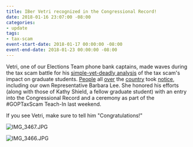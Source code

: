 ```yaml
---
title: IBer Vetri recognized in the Congressional Record!
date: 2018-01-16 23:07:00 -08:00
categories:
- update
tags:
- tax-scam
event-start-date: 2018-01-17 00:00:00 -08:00
event-end-date: 2018-01-23 00:00:00 -08:00
---
```


Vetri, one of our Elections Team phone bank captains, made waves during the tax scam battle for his [simple-yet-deadly analysis][analysis] of the tax scam's impact on graduate students. [People][1] all [over][2] the [country][3] took [notice][4], including our own Representative Barbara Lee. She honored his efforts (along with those of Kathy Shield, a fellow graduate student) with an entry into the Congressional Record and a ceremony as part of the #GOPTaxScam Teach-In last weekend.

If you see Vetri, make sure to tell him "Congratulations!"

![IMG_3467.JPG](/uploads/IMG_3467.JPG)

![IMG_3466.JPG](/uploads/IMG_3466.JPG)


[analysis]: https://drive.google.com/file/d/10dIZsw1aj9Ls_fi7lTXQvXi7ngOI0Cv-/view
[1]: https://www.nytimes.com/2017/11/29/us/california-today-graduate-students-fear-tax-increase.html
[2]: http://www.newsindiatimes.com/berkeley-student-vetri-velan-builds-online-calculator-to-decode-republican-tax-plan
[3]: https://www.chronicle.com/article/How-the-GOP-Tax-Plan-Could/241702
[4]: http://www.dailycal.org/2017/11/17/gop-tax-plan-will-devastate-graduate-students/